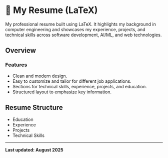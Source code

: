 # 📄 My Resume (LaTeX)

My professional resume built using LaTeX. It highlights my background in computer engineering and showcases my experience, projects, and technical skills across software development, AI/ML, and web technologies.

## Overview

### Features

- Clean and modern design.  
- Easy to customize and tailor for different job applications.  
- Sections for technical skills, experience, projects, and education.  
- Structured layout to emphasize key information. 

## Resume Structure

- Education
- Experience
- Projects
- Technical Skills

---

**Last updated: August 2025**
